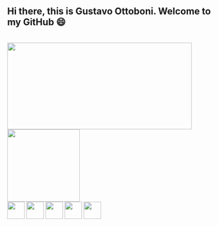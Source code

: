 ## Hi there, this is Gustavo Ottoboni. Welcome to my GitHub :smile:

<div style="display: inline-block"><br>
  <a href="https://github.com/ottoguz">
    <img align="center" height="200em" width="425em" src="https://github-readme-stats.vercel.app/api/?username=ottoguz&show_icons=true&theme=github_dark&include_all_commits=true&repo=Awax-project" />
  </a>
  <a href="https://github.com/ottoguz">
    <img align="center" height="167em" margin-top="20px" src="https://github-readme-stats.vercel.app/api/top-langs/?username=ottoguz&layout=compact&langs_count=16&theme=github_dark" />
  </a>
</div>    

<div>
  <img align="center" height="40px" src="https://cdn.jsdelivr.net/gh/devicons/devicon/icons/html5/html5-plain-wordmark.svg" />
  <img align="center" height="40px" src="https://cdn.jsdelivr.net/gh/devicons/devicon/icons/css3/css3-plain-wordmark.svg" />
  <img align="center" height="40px" src="https://cdn.jsdelivr.net/gh/devicons/devicon/icons/javascript/javascript-plain.svg" />
  <img align="center" height="40px" src="https://cdn.jsdelivr.net/gh/devicons/devicon/icons/python/python-original-wordmark.svg" />
  <img align="center" height="40px" src="https://cdn.jsdelivr.net/gh/devicons/devicon/icons/jupyter/jupyter-original-wordmark.svg" />      
</div>          
          




